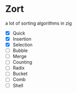 # Zort

a lot of sorting algorithms in zig

- [x] Quick
- [x] Insertion
- [x] Selection
- [ ] Bubble
- [ ] Merge
- [ ] Counting
- [ ] Radix
- [ ] Bucket
- [ ] Comb
- [ ] Shell